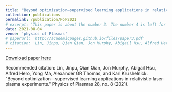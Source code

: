 ```yaml
---
title: "Beyond optimization—supervised learning applications in relativistic laser-plasma experiments"
collection: publications
permalink: /publication/PoP2021
# excerpt: 'This paper is about the number 3. The number 4 is left for future work.'
date: 2021-08-04
venue: 'physics of Plasmas'
# paperurl: 'http://academicpages.github.io/files/paper3.pdf'
# citation: 'Lin, Jinpu, Qian Qian, Jon Murphy, Abigail Hsu, Alfred Hero, Yong Ma, Alexander GR Thomas, and Karl Krushelnick. "Beyond optimization—supervised learning applications in relativistic laser-plasma experiments." Physics of Plasmas 28, no. 8 (2021).'
---
```

<!-- This paper is about the number 3. The number 4 is left for future work. -->

[Download paper here](https://pubs.aip.org/aip/pop/article/28/8/083102/107099)

Recommended citation: Lin, Jinpu, Qian Qian, Jon Murphy, Abigail Hsu, Alfred Hero, Yong Ma, Alexander GR Thomas, and Karl Krushelnick. "Beyond optimization—supervised learning applications in relativistic laser-plasma experiments." Physics of Plasmas 28, no. 8 (2021).